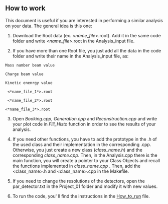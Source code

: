 **How to work**
------------------------
This document is useful if you are interested in performing a similar analysis on your data. The general idea is this one:

1. Download the Root data (ex. <*name_file*>.root). Add it in the same code folder and write <*name_file*>.root in the Analysis_input file.

2. If you have more than one Root file, you just add all the data in the code folder and write their name in the Analysis_input file, as: 

`Mass number beam value`

`Charge beam value`

`Kinetic enenrgy value`

` <*name_file_1*>.root`

` <*name_file_2*>.root`

`<*name_file_3*>.root `

3. Open *Booking.cpp*, *Generation.cpp* and *Reconstruction.cpp* and write your plot code in *Fill_Histo* function in order to see the results of your analysis. 

4. If you need other functions, you have to add the prototype in the .h of the used class and their implementation in the corresponding .cpp. Otherwise, you just create a new class (*class_name.h*) and the corresponding *class_name.cpp*. Then, in the Analysis.cpp there is the main function, you will create a pointer to your Class Objects and recall the functions implemented in *class_name.cpp* .
     Then, add the <class_name>.h and <class_name>.cpp in the Makefile.

5. If you need to change the resolutions of the detectors, open the par_detector.txt in the Project_01 folder and modify it with new values.

6. To run the code, you' ll find the instructions in the [How_to_run](https://github.com/rotolanna/Software_and_Computing_Project/blob/master/how_to_guides/How_to_run.md) file.



